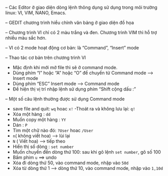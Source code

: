 – Các Editor ở giao diện dòng lệnh thông dụng sử dụng trong môi trường linux: VI,
VIM, NANO, Emacs.

– GEDIT chương trình hiểu chỉnh văn bảng ở giao diện đồ họa

– Chương trình VI chỉ có 2 màu trắng và đen. Chương trình VIM thì hỗ trợ nhiều
màu sắc hơn. 

– VI có 2 mode hoạt động cơ bản: là “Command”, “Insert” mode

– Thao tác cơ bản trên chương trình VI
+ Mặc định khi mới mở file thì sẽ ở command mode.
+ Dùng phím “I” hoặc “A” hoặc “O” để chuyển từ Command mode —> Insert
mode
+ Dùng phím “ESC” Insert mode —> Command mode
+ Để hiện thị vị trí nhập lệnh sử dụng phím “Shift cộng dấu :”


– Một số câu lệnh thường được sử dụng Command mode

  - save file and quit: `wq` hoac `x!`
-Thoát ra và không lưu lại: `q!`
- Xóa một hàng : `dd`
- Muốn copy một hàng : `YY`
- Dán : `P`
- Tìm một chữ nào đó: `?User` hoac `/User`
- `n`( không viết hoa) —> lùi lại
- `N` ( Viết hoa) —> tiếp theo
- Hiển thị số dòng : `set number`
- Muốn chuyển đến dòng thứ 100: sau khi gõ lệnh `set number`, gõ số 100
- Bấm phim `u` ==> undo
- Xóa đi dòng thứ 50, vào command mode, nhập vào `50d`
- Xóa từ dòng thứ 1 —> dòng thứ 10, vào command mode, nhập vào
`1,10d`
